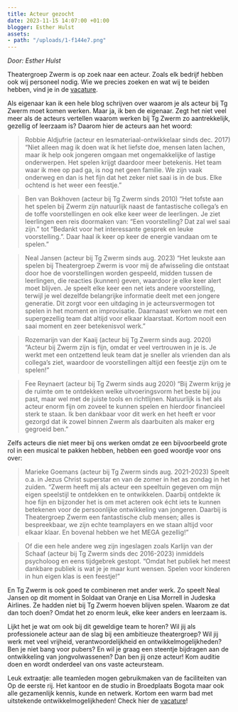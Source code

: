 ```yaml
---
title: Acteur gezocht
date: 2023-11-15 14:07:00 +01:00
blogger: Esther Hulst
assets:
- path: "/uploads/1-f144e7.png"
---
```


*Door: Esther Hulst*

Theatergroep Zwerm is op zoek naar een acteur. Zoals elk bedrijf hebben ook wij personeel nodig. Wie we precies zoeken en wat wij te beiden hebben, vind je in de [vacature](https://www.opde1sterij.nl/vacatures/). 

Als eigenaar kan ik een hele blog schrijven over waarom je als acteur bij Tg Zwerm moet komen werken. Maar ja, ik ben de eigenaar. Zegt het niet veel meer als de acteurs vertellen waarom werken bij Tg Zwerm zo aantrekkelijk, gezellig of leerzaam is? Daarom hier de acteurs aan het woord:

> Robbie Aldjufrie (acteur en lesmateriaal-ontwikkelaar sinds dec. 2017)
“Niet alleen mag ik doen wat ik het liefste doe, mensen laten lachen, maar ik help ook jongeren omgaan met ongemakkelijke of lastige onderwerpen. Het spelen krijgt daardoor meer betekenis. Het team waar ik mee op pad ga, is nog net geen familie. We zijn vaak onderweg en dan is het fijn dat het zeker niet saai is in de bus. Elke ochtend is het weer een feestje.”

> Ben van Bokhoven (acteur bij Tg Zwerm sinds 2010)
“Het tofste aan het spelen bij Zwerm zijn natuurlijk naast de fantastische collega’s en de toffe voorstellingen en ook elke keer weer de leerlingen. Je ziet leerlingen een reis doormaken van: “Een voorstelling? Dat zal wel saai zijn.” tot “Bedankt voor het interessante gesprek en leuke voorstelling.”. Daar haal ik keer op keer de energie vandaan om te spelen.”

> Neal Jansen (acteur bij Tg Zwerm sinds aug. 2023)
“Het leukste aan spelen bij Theatergroep Zwerm is voor mij de afwisseling die ontstaat door hoe de voorstellingen worden gespeeld, midden tussen de leerlingen, die reacties (kunnen) geven, waardoor je elke keer alert moet blijven. Je speelt elke keer een net iets andere voorstelling, terwijl je wel dezelfde belangrijke informatie deelt met een jongere generatie. Dit zorgt voor een uitdaging in je acteursvermogen tot spelen in het moment en improvisatie. Daarnaast werken we met een supergezellig team dat altijd voor elkaar klaarstaat. Kortom nooit een saai moment en zeer betekenisvol werk.”

> Rozemarijn van der Kaaij (acteur bij Tg Zwerm sinds aug. 2020)
“Acteur bij Zwerm zijn is fijn, omdat er veel vertrouwen in je is. Je werkt met een ontzettend leuk team dat je sneller als vrienden dan als collega’s ziet, waardoor de voorstellingen altijd een feestje zijn om te spelen!”

> Fee Reynaert (acteur bij Tg Zwerm sinds aug 2020)
“Bij Zwerm krijg je de ruimte om te ontdekken welke uitvoeringsvorm het beste bij jou past, maar wel met de juiste tools en richtlijnen. Natuurlijk is het als acteur enorm fijn om zoveel te kunnen spelen en hierdoor financieel sterk te staan. Ik ben dankbaar voor dit werk en het heeft er voor gezorgd dat ik zowel binnen Zwerm als daarbuiten als maker erg gegroeid ben.”

Zelfs acteurs die niet meer bij ons werken omdat ze een bijvoorbeeld grote rol in een musical te pakken hebben, hebben een goed woordje voor ons over:

> Marieke Goemans (acteur bij Tg Zwerm sinds aug. 2021-2023) Speelt o.a. in Jezus Christ superstar en van de zomer in het as zondag in het zuiden. 
“Zwerm heeft mij als acteur een speeltuin gegeven om mijn eigen speelstijl te ontdekken en te ontwikkelen. Daarbij ontdekte ik hoe fijn en bijzonder het is om met acteren ook écht iets te kunnen betekenen voor de persoonlijke ontwikkeling van jongeren. Daarbij is Theatergroep Zwerm een fantastische club mensen; alles is bespreekbaar, we zijn echte teamplayers en we staan altijd voor elkaar klaar. En bovenal hebben we het MEGA gezellig!”

> Of die een hele andere weg zijn ingeslagen zoals Karlijn van der Schaaf (acteur bij Tg Zwerm sinds dec 2016-2023) inmiddels psycholoog en eens tijdgebrek gestopt. 
“Omdat het publiek het meest dankbare publiek is wat je je maar kunt wensen. Spelen voor kinderen in hun eigen klas is een feestje!”

En Tg Zwerm is ook goed te combineren met ander werk. Zo speelt Neal Jansen op dit moment in Soldaat van Oranje en Lisa Morrell in Judeska Airlines. Ze hadden niet bij Tg Zwerm hoeven blijven spelen. Waarom ze dat dan toch doen? Omdat het zo enorm leuk, elke keer anders en leerzaam is. 

Lijkt het je wat om ook bij dit geweldige team te horen? Wil jij als professionele acteur aan de slag bij een ambitieuze theatergroep? Wil jij werk met veel vrijheid, verantwoordelijkheid en ontwikkelmogelijkheden? Ben je niet bang voor pubers? En wil je graag een steentje bijdragen aan de ontwikkeling van jongvolwassenen? Dan ben jij onze acteur! Kom auditie doen en wordt onderdeel van ons vaste acteursteam.

Leuk extraatje: alle teamleden mogen gebruikmaken van de faciliteiten van Op de eerste rij. Het kantoor en de studio in Broedplaats Bogota maar ook alle gezamenlijk kennis, kunde en netwerk. Kortom een warm bad met uitstekende ontwikkelmogelijkheden!
Check hier de [vacature](https://www.opde1sterij.nl/vacatures/)!